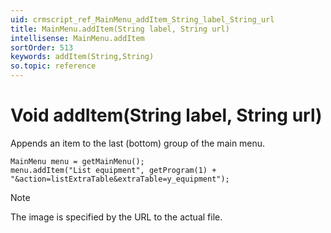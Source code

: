 ```yaml
---
uid: crmscript_ref_MainMenu_addItem_String_label_String_url
title: MainMenu.addItem(String label, String url)
intellisense: MainMenu.addItem
sortOrder: 513
keywords: addItem(String,String)
so.topic: reference
---
```


# Void addItem(String label, String url)

Appends an item to the last (bottom) group of the main menu.

```crmscript
MainMenu menu = getMainMenu();
menu.addItem("List equipment", getProgram(1) + "&action=listExtraTable&extraTable=y_equipment");
```

> [!NOTE]
> The image is specified by the URL to the actual file.
